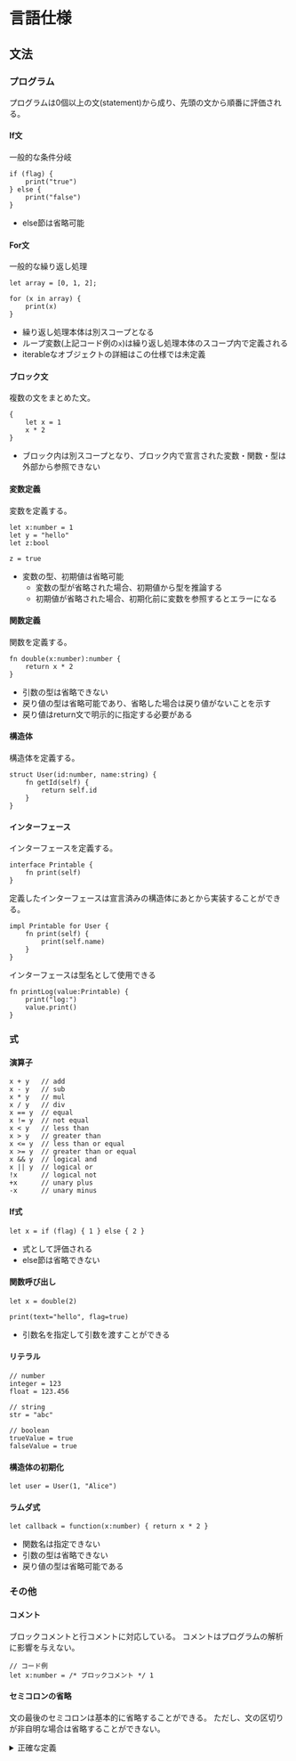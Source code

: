 # 言語仕様

## 文法

### プログラム

プログラムは0個以上の文(statement)から成り、先頭の文から順番に評価される。

#### If文

一般的な条件分岐

```text
if (flag) {
    print("true")
} else {
    print("false")
}
```

- else節は省略可能

#### For文

一般的な繰り返し処理

```text
let array = [0, 1, 2];

for (x in array) {
    print(x)
}
```

- 繰り返し処理本体は別スコープとなる
- ループ変数(上記コード例の`x`)は繰り返し処理本体のスコープ内で定義される
- iterableなオブジェクトの詳細はこの仕様では未定義

#### ブロック文

複数の文をまとめた文。

```text
{
    let x = 1
    x * 2
} 
```

- ブロック内は別スコープとなり、ブロック内で宣言された変数・関数・型は外部から参照できない

#### 変数定義

変数を定義する。

```text
let x:number = 1
let y = "hello"
let z:bool

z = true
```

- 変数の型、初期値は省略可能
    - 変数の型が省略された場合、初期値から型を推論する
    - 初期値が省略された場合、初期化前に変数を参照するとエラーになる

#### 関数定義

関数を定義する。

```text
fn double(x:number):number {
    return x * 2
}
```

- 引数の型は省略できない
- 戻り値の型は省略可能であり、省略した場合は戻り値がないことを示す
- 戻り値はreturn文で明示的に指定する必要がある

#### 構造体

構造体を定義する。

```text
struct User(id:number, name:string) {
    fn getId(self) {
        return self.id
    }
}
```

#### インターフェース

インターフェースを定義する。

```text
interface Printable {
    fn print(self)
}
```

定義したインターフェースは宣言済みの構造体にあとから実装することができる。

```text
impl Printable for User {
    fn print(self) {
        print(self.name)
    }
}
```

インターフェースは型名として使用できる

```text
fn printLog(value:Printable) {
    print("log:")
    value.print()
}
```

### 式

#### 演算子

```text
x + y   // add
x - y   // sub
x * y   // mul
x / y   // div
x == y  // equal
x != y  // not equal
x < y   // less than
x > y   // greater than
x <= y  // less than or equal
x >= y  // greater than or equal
x && y  // logical and
x || y  // logical or
!x      // logical not
+x      // unary plus
-x      // unary minus
```

#### If式

```text
let x = if (flag) { 1 } else { 2 }
```

- 式として評価される
- else節は省略できない

#### 関数呼び出し

```text
let x = double(2)

print(text="hello", flag=true)
```

- 引数名を指定して引数を渡すことができる

#### リテラル

```text
// number
integer = 123
float = 123.456

// string
str = "abc" 

// boolean
trueValue = true
falseValue = true
```

#### 構造体の初期化

```text
let user = User(1, "Alice")
```

#### ラムダ式

```text
let callback = function(x:number) { return x * 2 }
```

- 関数名は指定できない
- 引数の型は省略できない
- 戻り値の型は省略可能である

### その他

#### コメント

ブロックコメントと行コメントに対応している。
コメントはプログラムの解析に影響を与えない。

```text
// コード例
let x:number = /* ブロックコメント */ 1
```

#### セミコロンの省略

文の最後のセミコロンは基本的に省略することができる。
ただし、文の区切りが非自明な場合は省略することができない。

<details>
    <summary>正確な定義</summary>

以下の条件の場合、セミコロンを省略できる。
- 文の直後に改行がある
- 文の末尾または直後に `}` がある
- プログラム全体の最後の文である

省略できない例
- 式文が同一行内に連続している: `x=1 y=2` -> `x=1; y=2`

</details>


